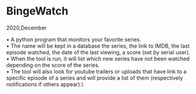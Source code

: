 # BingeWatch

2020,December

 • A python program that monitors your favorite series. \
 • The name will be kept in a database the series, the link to IMDB, the last episode watched, the date of the last viewing, a score (set by serial user). \
 • When the tool is run, it will list which new series have not been watched depending on the score of the series. \
 • The tool will also look for youtube trailers or uploads that have link to a specific episode of a series and will provide a list of them (respectively notifications
if others appear).\
